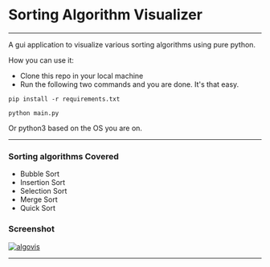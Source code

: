 # Sorting Algorithm Visualizer
***
A gui application to visualize various sorting algorithms using pure python.
    
How you can use it: 
- Clone this repo in your local machine
- Run the following two commands and you are done. It's that easy.

```
pip install -r requirements.txt
```
```
python main.py
```
Or python3 based on the OS you are on. 
***
### Sorting algorithms Covered
- Bubble Sort
- Insertion Sort
- Selection Sort
- Merge Sort
- Quick Sort

### Screenshot

<a href="https://www.youtube.com/watch?v=4iM-eggaS2I">

![algovis](https://github.com/GSAUC3/RajarshiBanerjee/blob/master/images/algovis.gif)
</a>
***
